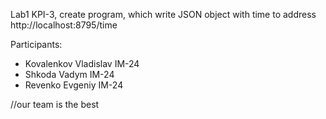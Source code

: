 Lab1 KPI-3, create program, which write JSON object with time to address http://localhost:8795/time

Participants:
- Kovalenkov Vladislav IM-24
- Shkoda Vadym IM-24 
- Revenko Evgeniy IM-24

//our team is the best 
